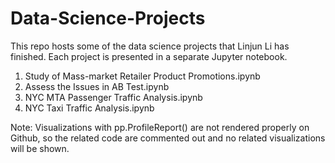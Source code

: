 # Data-Science-Projects
This repo hosts some of the data science projects that Linjun Li has finished. Each project is presented in a separate Jupyter notebook.

1. Study of Mass-market Retailer Product Promotions.ipynb
2. Assess the Issues in AB Test.ipynb
3. NYC MTA Passenger Traffic Analysis.ipynb
4. NYC Taxi Traffic Analysis.ipynb


Note: 
Visualizations with pp.ProfileReport() are not rendered properly on Github, so the related code are commented out and no related visualizations will be shown.
